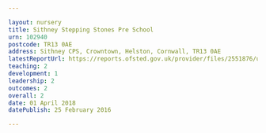 ```yaml
---

layout: nursery
title: Sithney Stepping Stones Pre School
urn: 102940
postcode: TR13 0AE
address: Sithney CPS, Crowntown, Helston, Cornwall, TR13 0AE
latestReportUrl: https://reports.ofsted.gov.uk/provider/files/2551876/urn/102940.pdf
teaching: 2
development: 1
leadership: 2
outcomes: 2
overall: 2
date: 01 April 2018 
datePublish: 25 February 2016

---
```

